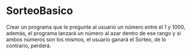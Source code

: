 # SorteoBasico
Crear un programa que le pregunte al usuario un número entre el 1 y 1000, además, el programa lanzará un número al azar dentro de ese rango y si ambos números son los mismos, el usuario ganará el Sorteo, de lo contrario, perderá.
